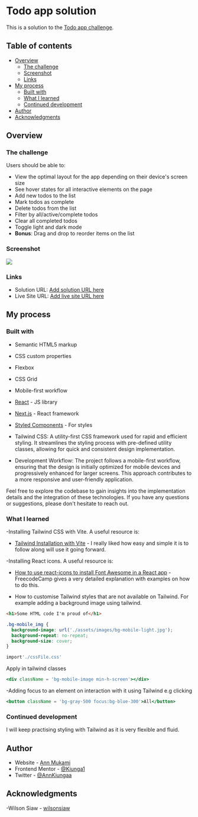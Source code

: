 # Todo app solution

This is a solution to the [Todo app challenge](https://www.frontendmentor.io/challenges/todo-app-Su1_KokOW). 

## Table of contents

- [Overview](#overview)
  - [The challenge](#the-challenge)
  - [Screenshot](#screenshot)
  - [Links](#links)
- [My process](#my-process)
  - [Built with](#built-with)
  - [What I learned](#what-i-learned)
  - [Continued development](#continued-development)
- [Author](#author)
- [Acknowledgments](#acknowledgments)

## Overview

### The challenge

Users should be able to:

- View the optimal layout for the app depending on their device's screen size
- See hover states for all interactive elements on the page
- Add new todos to the list
- Mark todos as complete
- Delete todos from the list
- Filter by all/active/complete todos
- Clear all completed todos
- Toggle light and dark mode
- **Bonus**: Drag and drop to reorder items on the list

### Screenshot

![](./screenshot.jpg)

### Links

- Solution URL: [Add solution URL here](https://your-solution-url.com)
- Live Site URL: [Add live site URL here](https://your-live-site-url.com)

## My process

### Built with

- Semantic HTML5 markup
- CSS custom properties
- Flexbox
- CSS Grid
- Mobile-first workflow
- [React](https://reactjs.org/) - JS library
- [Next.js](https://nextjs.org/) - React framework
- [Styled Components](https://styled-components.com/) - For styles
- Tailwind CSS: A utility-first CSS framework used for rapid and efficient styling. It streamlines the styling process with pre-defined utility classes, allowing for quick and consistent design implementation.

- Development Workflow:
The project follows a mobile-first workflow, ensuring that the design is initially optimized for mobile devices and progressively enhanced for larger screens. This approach contributes to a more responsive and user-friendly application.

Feel free to explore the codebase to gain insights into the implementation details and the integration of these technologies. If you have any questions or suggestions, please don't hesitate to reach out.

### What I learned

-Installing Tailwind CSS with Vite. A useful resource is:
- [Tailwind Installation with Vite](https://tailwindcss.com/docs/guides/vite) - I really liked how easy and simple it is to follow along will use it going forward.

-Installing React icons. A useful resource is:
- [How to use react-icons to install Font Awesome in a React app](https://www.freecodecamp.org/news/how-to-use-react-icons/) -FreecodeCamp gives a very detailed explanation with examples on how to do this.

- How to customise Tailwind styles that are not available on Tailwind. For example adding a background image using tailwind.

```html
<h1>Some HTML code I'm proud of</h1>
```
```css
.bg-mobile_img {
  background-image: url('./assets/images/bg-mobile-light.jpg');
  background-repeat: no-repeat;
  background-size: cover;
}
```
```jsx
import'./cssFile.css'
```
Apply in tailwind classes
```jsx
<div className = 'bg-mobile-image min-h-screen'></div>
```

-Adding focus to an element on interaction with it using Tailwind e.g clicking
```jsx
<button className = 'bg-gray-500 focus:bg-blue-300'>All</button>

```

### Continued development

I will keep practising styling with Tailwind as it is very flexible and fluid.


## Author

- Website - [Ann Mukami](https://www.your-site.com)
- Frontend Mentor - [@Kiunga1](https://www.frontendmentor.io/profile/Kiunga1)
- Twitter - [@AnnKiungaa](https://twitter.com/AnnKiungaa)

## Acknowledgments
-Wilson Siaw - [wilsonsiaw](https://github.com/wilsonsiaw)

